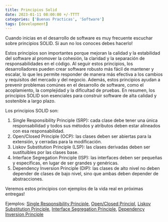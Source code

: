 ```yaml
---
title: Principios Solid
date: 2023-01-11 08:00:00 +/-TTTT
categories: ['Buenas Practicas', 'Software']
tags: [development]
---
```


Cuando inicias en el desarrollo de software es muy frecuente escuchar sobre principios SOLID. Si aun no los conoces debes hacerlo!

Estos principios son importantes porque mejoran la calidad y la estabilidad del software al promover la cohesión, la claridad y la separación de responsabilidades en el código. Al seguir estos principios, los desarrolladores pueden crear software robusto más fácil de mantener y escalar, lo que les permite responder de manera más efectiva a los cambios y requisitos del mercado y del negocio. Además, estos principios ayudan a prevenir problemas comúnes en el desarrollo de software, como el acoplamiento, la complejidad y la dificultad de pruebas. En resumen, los principios SOLID son esenciales para construir software de alta calidad y sostenible a largo plazo.

Los principios SOLID son:

1. Single Responsibility Principle (SRP): cada clase debe tener una única responsabilidad y todos sus métodos y atributos deben estar alineados con esa responsabilidad.
2. Open/Closed Principle (OCP): las clases deben ser abiertas para la extensión, y cerradas para la modificación.
3. Liskov Substitution Principle (LSP): las clases derivadas deben ser sustituibles por las clases base.
4. Interface Segregation Principle (ISP): las interfaces deben ser pequeñas y específicas, en lugar de ser grandes y genéricas.
5. Dependency Inversion Principle (DIP): las clases de alto nivel no deben depender de clases de bajo nivel, sino que ambas deben depender de abstracciones.

Veremos estos principios con ejemplos de la vida real en próximas entregas!

Ejemplos: [Single Responsibility Principle][srp-samlife], [Open/Closed Principl][ocp-samlife], [Liskov Substitution Principle][lsp-samlife], [Interface Segregation Principle][isp-samlife], [Dependency Inversion Principle][dip-samlife]

[srp-samlife]: https://iam3mer.xyz/blog/posts/srp-samlife
[ocp-samlife]: https://iam3mer.xyz/blog/posts/ocp-samlife
[lsp-samlife]: https://iam3mer.xyz/blog/posts/lsp-samlife
[isp-samlife]: https://iam3mer.xyz/blog/posts/ISP-samlife
[dip-samlife]: https://iam3mer.xyz/blog/posts/dip-samlife